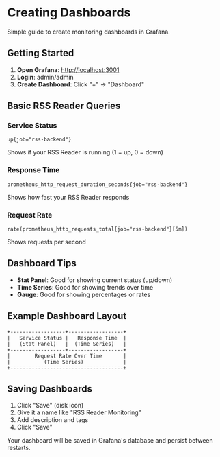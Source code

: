 # Creating Dashboards

Simple guide to create monitoring dashboards in Grafana.

## Getting Started

1. **Open Grafana**: <http://localhost:3001>
2. **Login**: admin/admin
3. **Create Dashboard**: Click "+" → "Dashboard"

## Basic RSS Reader Queries

### Service Status

```promql
up{job="rss-backend"}
```

Shows if your RSS Reader is running (1 = up, 0 = down)

### Response Time

```promql
prometheus_http_request_duration_seconds{job="rss-backend"}
```

Shows how fast your RSS Reader responds

### Request Rate

```promql
rate(prometheus_http_requests_total{job="rss-backend"}[5m])
```

Shows requests per second

## Dashboard Tips

- **Stat Panel**: Good for showing current status (up/down)
- **Time Series**: Good for showing trends over time
- **Gauge**: Good for showing percentages or rates

## Example Dashboard Layout

```
+------------------+------------------+
|   Service Status |   Response Time  |
|   (Stat Panel)   |  (Time Series)   |
+------------------+------------------+
|        Request Rate Over Time       |
|           (Time Series)             |
+-------------------------------------+
```

## Saving Dashboards

1. Click "Save" (disk icon)
2. Give it a name like "RSS Reader Monitoring"
3. Add description and tags
4. Click "Save"

Your dashboard will be saved in Grafana's database and persist between restarts.
